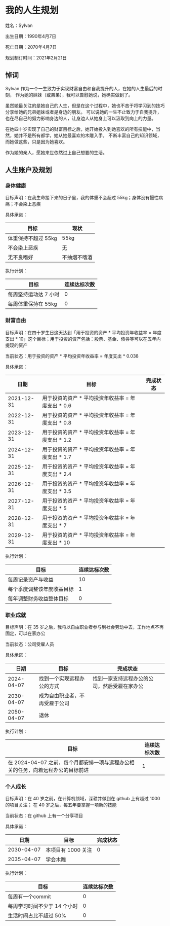 # 我的人生规划

姓名：Sylvan

出生日期：1990年4月7日

死亡日期：2070年4月7日

规划制订时间：2021年2月21日

## 悼词

Sylvan 作为一个一生致力于实现财富自由和自我提升的人，在她的人生最后的时刻，
作为她的妹妹（或弟弟），我可以告慰她说，她确实做到了。

虽然她最关注的是她自己的人生，但是在这个过程中，她也不吝于将学习到的技巧分享给她的兄弟姐妹或者是身边的朋友。
可以说她的一生不止致力于自我提升，也在尽自己的努力影响身边的人，让身边人从她身上可以汲取到向上的力量。

在她四十岁实现了自己的财富目标之后，她开始投入到她喜欢的所有技能中，当然，她并不是所有都学，她从她最喜欢的木雕入手，
不断丰富自己的知识领域，而她做这些，只是因为她喜欢。

作为她的亲人，愿她来世依然过上自己想要的生活。

## 人生账户及规划

### 身体健康

目标声明：在我生命接下来的日子里，我的体重不会超过 55kg；身体没有慢性病痛；不会染上恶疾

具体承诺：

| 目标 | 现状 |
| ---- | ---- |
| 体重保持不超过 55kg | 55kg |
| 不会染上恶疾 | 无 |
| 无不良嗜好 | 不抽烟不嗜酒 |

执行计划：

| 目标 | 连续达标次数 |
| ---- | ---- |
| 每周坚持运动达 7 小时 | 0 |
| 每周体重保持在 55kg | 0 |

### 财富自由

目标声明：在四十岁生日这天达到「用于投资的资产 * 平均投资年收益率 = 年度支出 * 10」这个目标；用于投资的资产包括：股票、基金、债券等可以在五年内提现的资产

当前状态：用于投资的资产 * 平均投资年收益率 = 年度支出 * 0.038

具体承诺：

| 日期 | 目标 | 完成状态 |
| ---- | ---- | ---- |
| 2021-12-31 | 用于投资的资产 * 平均投资年收益率 = 年度支出 * 0.6 | |
| 2022-12-31 | 用于投资的资产 * 平均投资年收益率 = 年度支出 * 0.8 | |
| 2023-12-31 | 用于投资的资产 * 平均投资年收益率 = 年度支出 * 1.2 | |
| 2024-12-31 | 用于投资的资产 * 平均投资年收益率 = 年度支出 * 1.7 | |
| 2025-12-31 | 用于投资的资产 * 平均投资年收益率 = 年度支出 * 2.4 | |
| 2026-12-31 | 用于投资的资产 * 平均投资年收益率 = 年度支出 * 3.5 | |
| 2027-12-31 | 用于投资的资产 * 平均投资年收益率 = 年度支出 * 5 | |
| 2028-12-31 | 用于投资的资产 * 平均投资年收益率 = 年度支出 * 7 | |
| 2029-12-31 | 用于投资的资产 * 平均投资年收益率 = 年度支出 * 10 | |

执行计划：

| 目标 | 连续达标次数 | 
| ---- | ---- | 
| 每周记录资产与收益 | 10 |
| 每个季度调整该年度收益目标 | 1 |
| 每年调整财务收益整体目标 | 0 |

### 职业成就

目标声明：在 35 岁之后，我将以自由职业者参与到社会劳动中去，工作地点不再固定，可以在家办公

当前状态：公司受雇人员

具体承诺：

| 日期 | 目标 | 完成状态 |
| ---- | ---- | ---- |
| 2024-04-07 | 找到一个实现远程办公的方式 | 找到一家支持远程办公的公司，然后受雇在家办公 |
| 2030-04-07 | 成为自由职业者，不再受雇于公司 | |
| 2050-04-07 | 退休 | |

执行计划：

| 目标 | 连续达标次数 |
| ---- | ---- |
| 在 2024-04-07 之前，每个月都安排一项与远程办公相关的任务，向着远程办公的目标前进 | 1 |

### 个人成长

目标声明：在 40 岁之前，在计算机领域，深耕并做到在 github 上有超过 1000 的项目关注； 在 40 岁之后，每五年要掌握一项新的技能

当前状态：在 github 上有一个分享项目

具体承诺：

| 日期 | 目标 | 完成状态 |
| ---- | ---- | ---- |
| 2030-04-07 | 本项目有 1000 关注 | 0 |
| 2035-04-07 | 学会木雕 | |

执行计划：

| 目标 | 连续达标次数 |
| ---- | ---- |
| 每周有一个commit | 0 |
| 每周学习时间不少于 14 个小时 | 0 |
| 生活时间占比不超过 50% | 0 |
